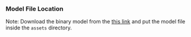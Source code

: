 ### Model File Location
Note: Download the binary model from the [this link](https://github.com/surajkarki66/Near_Earth_Objects_Danger_Risk_Prediction/releases/download/v1.0.0/neo_rf.skops) and put the model file inside the `assets` directory.